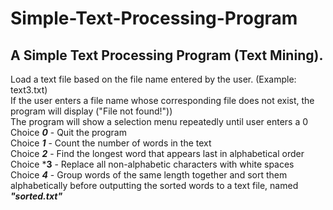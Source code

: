 # Simple-Text-Processing-Program 
## A Simple Text Processing Program (Text Mining).
Load a text file based on the file name entered by the user. (Example: text3.txt) <br> 
If the user enters a file name whose corresponding file does not exist, the program will display ("File not found!")) <br>
The program will show a selection menu repeatedly until user enters a 0 <br>
Choice ***0*** - Quit the program <br>
Choice ***1*** - Count the number of words in the text <br>
Choice ***2*** - Find the longest word that appears last in alphabetical order <br>
Choice ***3** - Replace all non-alphabetic characters with white spaces <br>
Choice ***4*** - Group words of the same length together and sort them alphabetically before outputting the sorted words to a text file, named ***"sorted.txt"*** 
